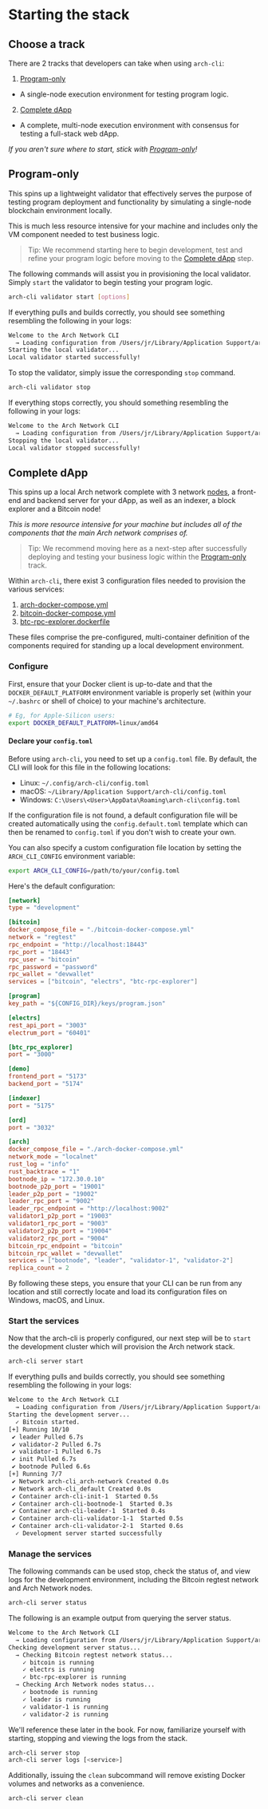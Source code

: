 # Starting the stack

## Choose a track
There are 2 tracks that developers can take when using `arch-cli`:
1. [Program-only]
  - A single-node execution environment for testing program logic.
2. [Complete dApp]
  - A complete, multi-node execution environment with consensus for testing a full-stack web dApp.

_If you aren't sure where to start, stick with [Program-only]!_

## Program-only
This spins up a lightweight validator that effectively serves the purpose of testing program deployment and functionality by simulating a single-node blockchain environment locally.
  
This is much less resource intensive for your machine and includes only the VM component needed to test business logic.

> Tip: We recommend starting here to begin development, test and refine your program logic before moving to the [Complete dApp] step.

The following commands will assist you in provisioning the local validator. Simply `start` the validator to begin testing your program logic.

```bash
arch-cli validator start [options]
```

If everything pulls and builds correctly, you should see something resembling the following in your logs:
```bash
Welcome to the Arch Network CLI
  → Loading configuration from /Users/jr/Library/Application Support/arch-cli/config.toml
Starting the local validator...
Local validator started successfully!
```

To stop the validator, simply issue the corresponding `stop` command.
```bash
arch-cli validator stop
```

If everything stops correctly, you should something resembling the following in your logs:
```bash
Welcome to the Arch Network CLI
  → Loading configuration from /Users/jr/Library/Application Support/arch-cli/config.toml
Stopping the local validator...
Local validator stopped successfully!
```

## Complete dApp
This spins up a local Arch network complete with 3 network [nodes], a front-end and backend server for your dApp, as well as an indexer, a block explorer and a Bitcoin node!
  
_This is more resource intensive for your machine but includes all of the components that the main Arch network comprises of._

> Tip: We recommend moving here as a next-step after successfully deploying and testing your business logic within the [Program-only] track.

Within `arch-cli`, there exist 3 configuration files needed to provision the various services:
1. [arch-docker-compose.yml]
2. [bitcoin-docker-compose.yml]
3. [btc-rpc-explorer.dockerfile]

These files comprise the pre-configured, multi-container definition of the components required for standing up a local development environment.

### Configure

First, ensure that your Docker client is up-to-date and that the `DOCKER_DEFAULT_PLATFORM` environment variable is properly set (within your `~/.bashrc` or shell of choice) to your machine's architecture.

```bash
# Eg, for Apple-Silicon users:
export DOCKER_DEFAULT_PLATFORM=linux/amd64
```

#### Declare your `config.toml`

Before using `arch-cli`, you need to set up a `config.toml` file. By default, the CLI will look for this file in the following locations:
- Linux: `~/.config/arch-cli/config.toml`
- macOS: `~/Library/Application Support/arch-cli/config.toml`
- Windows: `C:\Users\<User>\AppData\Roaming\arch-cli\config.toml`

If the configuration file is not found, a default configuration file will be created automatically using the `config.default.toml` template which can then be renamed to `config.toml` if you don't wish to create your own.

You can also specify a custom configuration file location by setting the `ARCH_CLI_CONFIG` environment variable:

```bash
export ARCH_CLI_CONFIG=/path/to/your/config.toml
```

Here's the default configuration:

```toml
[network]
type = "development"

[bitcoin]
docker_compose_file = "./bitcoin-docker-compose.yml"
network = "regtest"
rpc_endpoint = "http://localhost:18443"
rpc_port = "18443"
rpc_user = "bitcoin"
rpc_password = "password"
rpc_wallet = "devwallet"
services = ["bitcoin", "electrs", "btc-rpc-explorer"]

[program]
key_path = "${CONFIG_DIR}/keys/program.json"

[electrs]
rest_api_port = "3003"
electrum_port = "60401"

[btc_rpc_explorer]
port = "3000"

[demo]
frontend_port = "5173"
backend_port = "5174"

[indexer]
port = "5175"

[ord]
port = "3032"

[arch]
docker_compose_file = "./arch-docker-compose.yml"
network_mode = "localnet"
rust_log = "info"
rust_backtrace = "1"
bootnode_ip = "172.30.0.10"
bootnode_p2p_port = "19001"
leader_p2p_port = "19002"
leader_rpc_port = "9002"
leader_rpc_endpoint = "http://localhost:9002"
validator1_p2p_port = "19003"
validator1_rpc_port = "9003"
validator2_p2p_port = "19004"
validator2_rpc_port = "9004"
bitcoin_rpc_endpoint = "bitcoin"
bitcoin_rpc_wallet = "devwallet"
services = ["bootnode", "leader", "validator-1", "validator-2"]
replica_count = 2
```

By following these steps, you ensure that your CLI can be run from any location and still correctly locate and load its configuration files on Windows, macOS, and Linux.

### Start the services

Now that the arch-cli is properly configured, our next step will be to `start` the development cluster which will provision the Arch network stack. 

```bash
arch-cli server start
```

If everything pulls and builds correctly, you should see something resembling the following in your logs: 
```bash
Welcome to the Arch Network CLI
  → Loading configuration from /Users/jr/Library/Application Support/arch-cli/config.toml
Starting the development server...
  ✓ Bitcoin started.
[+] Running 10/10
 ✔ leader Pulled 6.7s
 ✔ validator-2 Pulled 6.7s
 ✔ validator-1 Pulled 6.7s
 ✔ init Pulled 6.7s
 ✔ bootnode Pulled 6.6s
[+] Running 7/7
 ✔ Network arch-cli_arch-network Created 0.0s
 ✔ Network arch-cli_default Created 0.0s
 ✔ Container arch-cli-init-1  Started 0.5s
 ✔ Container arch-cli-bootnode-1  Started 0.3s
 ✔ Container arch-cli-leader-1  Started 0.4s
 ✔ Container arch-cli-validator-1-1  Started 0.5s
 ✔ Container arch-cli-validator-2-1  Started 0.6s
  ✓ Development server started successfully
```

### Manage the services

The following commands can be used stop, check the status of, and view logs for the development environment, including the Bitcoin regtest network and Arch Network nodes.

```bash
arch-cli server status
```

The following is an example output from querying the server status.

```bash
Welcome to the Arch Network CLI
  → Loading configuration from /Users/jr/Library/Application Support/arch-cli/config.toml
Checking development server status...
  → Checking Bitcoin regtest network status...
    ✓ bitcoin is running
    ✓ electrs is running
    ✓ btc-rpc-explorer is running
  → Checking Arch Network nodes status...
    ✓ bootnode is running
    ✓ leader is running
    ✓ validator-1 is running
    ✓ validator-2 is running
```

We'll reference these later in the book. For now, familiarize yourself with starting, stopping and viewing the logs from the stack.

```bash
arch-cli server stop
arch-cli server logs [<service>]
```

Additionally, issuing the `clean` subcommand will remove existing Docker volumes and networks as a convenience.
```bash
arch-cli server clean
```

[Program-only]: #program-only
[Complete dApp]: #complete-dapp
[nodes]: ../concepts/nodes.md
[arch-docker-compose.yml]: https://github.com/Arch-Network/arch-cli/blob/main/arch-docker-compose.yml
[bitcoin-docker-compose.yml]: https://github.com/Arch-Network/arch-cli/blob/main/bitcoin-docker-compose.yml
[btc-rpc-explorer.dockerfile]: https://github.com/Arch-Network/arch-cli/blob/main/btc-rpc-explorer.dockerfile
